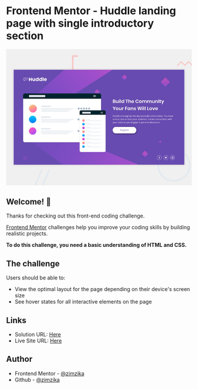 # Frontend Mentor - Huddle landing page with single introductory section

![Design preview for the Huddle landing page with single introductory section](./design/desktop-preview.jpg)

## Welcome! 👋

Thanks for checking out this front-end coding challenge.

[Frontend Mentor](https://www.frontendmentor.io) challenges help you improve your coding skills by building realistic projects.

**To do this challenge, you need a basic understanding of HTML and CSS.**

## The challenge

Users should be able to: 

- View the optimal layout for the page depending on their device's screen size
- See hover states for all interactive elements on the page

## Links

- Solution URL: [Here](https://github.com/zimzika/3-column-preview-card-component)
- Live Site URL: [Here](https://zimzika.github.io/3-column-preview-card-component/)

## Author

- Frontend Mentor - [@zimzika](https://www.frontendmentor.io/profile/zimzika)
- Github - [@zimzika](https://www.github.com/zimzika)